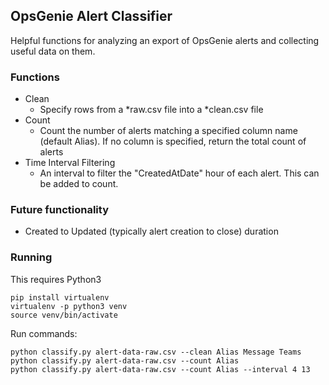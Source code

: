 ## OpsGenie Alert Classifier
Helpful functions for analyzing an export of OpsGenie alerts and collecting useful data on them.

### Functions
* Clean
  * Specify rows from a *raw.csv file into a *clean.csv file
* Count
  * Count the number of alerts matching a specified column name (default Alias). If no column is specified, return the total count of alerts
* Time Interval Filtering
  * An interval to filter the "CreatedAtDate" hour of each alert. This can be added to count.

### Future functionality
* Created to Updated (typically alert creation to close) duration

### Running
This requires Python3
```
pip install virtualenv
virtualenv -p python3 venv
source venv/bin/activate
```
Run commands:
```
python classify.py alert-data-raw.csv --clean Alias Message Teams
python classify.py alert-data-raw.csv --count Alias
python classify.py alert-data-raw.csv --count Alias --interval 4 13
```